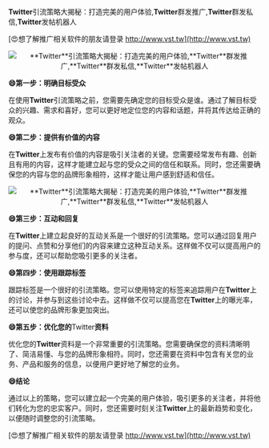 **Twitter**引流策略大揭秘：打造完美的用户体验,**Twitter**群发推广,**Twitter**群发私信,**Twitter**发帖机器人

[😍想了解推广相关软件的朋友请登录 http://www.vst.tw](http://www.vst.tw)

 <center><img src="https://vst.tw/MP4/tuiguang/png/4.png" alt="**Twitter**引流策略大揭秘：打造完美的用户体验,**Twitter**群发推广,**Twitter**群发私信,**Twitter**发帖机器人"></center>

**😄第一步：明确目标受众**

在使用**Twitter**引流策略之前，您需要先确定您的目标受众是谁。通过了解目标受众的兴趣、需求和喜好，您可以更好地定位您的内容和话题，并将其传达给正确的观众。

**😄第二步：提供有价值的内容**

在**Twitter**上发布有价值的内容是吸引关注者的关键。您需要经常发布有趣、创新且有用的内容，这样才能建立起与您的受众之间的信任和联系。同时，您还需要确保您的内容与您的品牌形象相符，这样才能让用户感到舒适和信任。

 <center><img src="https://vst.tw/MP4/tuiguang/png/6.png" alt="**Twitter**引流策略大揭秘：打造完美的用户体验,**Twitter**群发推广,**Twitter**群发私信,**Twitter**发帖机器人"></center>

**😄第三步：互动和回复**

在**Twitter**上建立起良好的互动关系是一个很好的引流策略。您可以通过回复用户的提问、点赞和分享他们的内容来建立这种互动关系。这样做不仅可以提高用户的参与度，还可以帮助您吸引更多的关注者。

**😄第四步：使用跟踪标签**

跟踪标签是一个很好的引流策略。您可以使用特定的标签来追踪用户在**Twitter**上的讨论，并参与到这些讨论中去。这样做不仅可以提高您在**Twitter**上的曝光率，还可以使您的品牌形象更加突出。

**😄第五步：优化您的**Twitter**资料**

优化您的**Twitter**资料是一个非常重要的引流策略。您需要确保您的资料清晰明了、简洁易懂、与您的品牌形象相符。同时，您还需要在资料中包含有关您的业务、产品和服务的信息，以便用户更好地了解您的业务。

**😄结论**

通过以上的策略，您可以建立起一个完美的用户体验，吸引更多的关注者，并将他们转化为您的忠实客户。同时，您还需要时刻关注**Twitter**上的最新趋势和变化，以便随时调整您的引流策略。

[😍想了解推广相关软件的朋友请登录 http://www.vst.tw](http://www.vst.tw)



